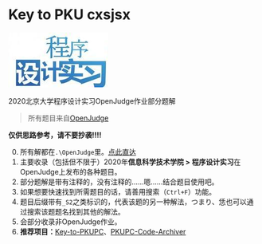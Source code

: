 # Key to PKU cxsjsx

<img src=".\logo.jpg">

2020北京大学程序设计实习OpenJudge作业部分题解

> 所有题目来自[OpenJudge](http://cxsjsx.openjudge.cn/)

**仅供思路参考，请不要抄袭!!!!**

0. 所有解都在`.\OpenJudge`里。[点此直达](https://github.com/wr786/Key-to-PKU-cxsjsx/tree/master/OpenJudge)
1. 主要收录（包括但不限于）2020年**信息科学技术学院 > 程序设计实习**在OpenJudge上发布的各种题目。
2. 部分题解是带有注释的，没有注释的……嗯……结合题目使用吧。
3. 如果想要快速找到所需题目的话，请善用搜索（`Ctrl+F`）功能。
4. 题目后缀带有`_S2`之类标识的，代表该题的另一种解法，つまり、恁也可以通过搜索该题题名找到其他的解法。
5. 会部分收录非OpenJudge作业。
6. **推荐项目：**[Key-to-PKUPC](https://github.com/wr786/Key-to-PKUPC)、[PKUPC-Code-Archiver](https://github.com/wr786/PKUPC-Code-Archiver)
